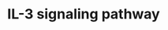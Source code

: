 ---
annotations:
- id: PW:0000968
  parent: signaling pathway
  type: Pathway Ontology
  value: interleukin-3 signaling pathway
authors:
- MaintBot
- Mkutmon
- Eweitz
description: 'Interleukin-3 belongs to a family of cytokines, which includes IL-5
  and GM-CSF. It signals through a receptor complex comprising of an IL-3 specific
  IL-3 receptor alpha subunit (IL3RA) and a common beta chain, which is shared between
  all members of this cytokine family. Binding of IL-3 to IL3RA recruits the beta
  chain to the complex, which activates the JAK/STAT, MAPK and PI 3-kinase signaling
  modules.  Source: NetPath http://www.netpath.org/pathways?path_id=NetPath_15'
last-edited: 2021-05-23
organisms:
- Pan troglodytes
redirect_from:
- /index.php/Pathway:WP913
- /instance/WP913
revision: null
schema-jsonld:
- '@context': https://schema.org/
  '@id': https://wikipathways.github.io/pathways/WP913.html
  '@type': Dataset
  creator:
    '@type': Organization
    name: WikiPathways
  description: 'Interleukin-3 belongs to a family of cytokines, which includes IL-5
    and GM-CSF. It signals through a receptor complex comprising of an IL-3 specific
    IL-3 receptor alpha subunit (IL3RA) and a common beta chain, which is shared between
    all members of this cytokine family. Binding of IL-3 to IL3RA recruits the beta
    chain to the complex, which activates the JAK/STAT, MAPK and PI 3-kinase signaling
    modules.  Source: NetPath http://www.netpath.org/pathways?path_id=NetPath_15'
  keywords:
  - AKT1
  - ATF1
  - ATF2
  - BAD
  - BAX
  - BCL2
  - BCL2L1
  - BCL2L11
  - BIRC5
  - BMX
  - CBL
  - CDC42
  - CHEK1
  - CISH
  - CREB1
  - CRK
  - CRKL
  - CSF2RB
  - DNM1
  - FCER2
  - FES
  - FOXO1
  - FYN
  - GAB1
  - GAB2
  - GATA1
  - GATA2
  - GNB2L1
  - GRB2
  - GSK3A
  - GSK3B
  - Gene Symbol
  - HCK
  - HRAS
  - HSPB1
  - ID1
  - IL3
  - IL3RA
  - INPP5D
  - JAK1
  - JAK2
  - KCNIP3
  - KRAS
  - LCK
  - LYN
  - MAP2K1
  - MAPK1
  - MAPK14
  - MAPK3
  - MAPK7
  - MAPK8
  - MAPK9
  - MAPKAPK2
  - MATK
  - MMP2
  - MMP9
  - MRAS
  - NFKB1
  - PAK1
  - PIK3CA
  - PIK3CD
  - PIK3R1
  - PIK3R2
  - PILRB
  - PPP2CA
  - PRKACA
  - PRKCA
  - PRKCB1
  - PTK2
  - PTPN11
  - PTPN6
  - PXN
  - RAC1
  - RAC2
  - RAF1
  - RAP1A
  - RAPGEF1
  - RARA
  - RPS6KB2
  - RXRA
  - SELP
  - SHC1
  - SLC2A1
  - SOCS2
  - SOCS3
  - SOS1
  - SPI1
  - SRC
  - STAT1
  - STAT3
  - STAT5A
  - STAT5B
  - STAT6
  - SYK
  - TEC
  - TNFRSF1B
  - TYK2
  - VAV1
  - VCL
  - YWHAB
  - YWHAQ
  - YWHAZ
  license: CC0
  name: IL-3 signaling pathway
seo: CreativeWork
title: IL-3 signaling pathway
wpid: WP913
---